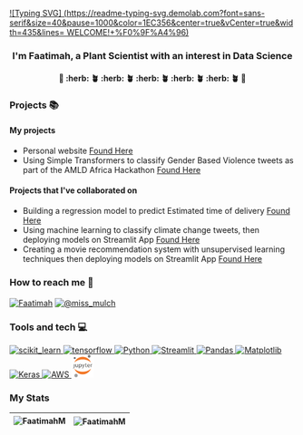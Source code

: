 [![Typing SVG] (https://readme-typing-svg.demolab.com?font=sans-serif&size=40&pause=1000&color=1EC356&center=true&vCenter=true&width=435&lines=        WELCOME!+%F0%9F%A4%96)](https://git.io/typing-svg) 

<h3 align="center"> I'm Faatimah, a Plant Scientist with an interest in Data Science </h1>
<h4 align="center"> 🌵 :herb: 🪴 :herb: 🪴 :herb: 🪴 :herb: 🪴 :herb: 🪴 🌵 </h3>


### Projects :books:
#### My projects 
* Personal website [Found Here](https://data-mulcher.netlify.app/)
* Using Simple Transformers to classify Gender Based Violence tweets as part of the AMLD Africa Hackathon [Found Here](https://github.com/FaatimahM/Tweet_classification_simpletransformers)

#### Projects that I've collaborated on 
* Building a regression model to predict Estimated time of delivery [Found Here](https://github.com/Mangalis0/Zindi-Regression-Hackathon)
* Using machine learning to classify climate change tweets, then deploying models on Streamlit App [Found Here](https://github.com/FaatimahM/unsup-streamlit-app1)
* Creating a movie recommendation system with unsupervised learning techniques then deploying models on Streamlit App [Found Here](https://github.com/FaatimahM/unsup-streamlit-app1)


### How to reach me :speech_balloon:
<a href="https://www.linkedin.com/in/faatimah-mansoor/" target="blank"><img align="center" src="https://cdn.jsdelivr.net/npm/simple-icons@3.0.1/icons/linkedin.svg" alt="Faatimah" height="30" width="40" /></a>
<a href="https://www.instagram.com/miss_mulch/?hl=en" target="blank"><img align="center" src="https://cdn.jsdelivr.net/npm/simple-icons@3.0.1/icons/instagram.svg" alt="@miss_mulch" height="30" width="40" /></a>


### Tools and tech :computer:
</a> <a href="https://scikit-learn.org/" target="_blank"> <img src="https://upload.wikimedia.org/wikipedia/commons/0/05/Scikit_learn_logo_small.svg" alt="scikit_learn" width="40" height="40"/> </a>
<a href="https://www.tensorflow.org" target="_blank"> <img src="https://www.vectorlogo.zone/logos/tensorflow/tensorflow-icon.svg" alt="tensorflow" width="40" height="40"/> </a> 
<a href="https://www.python.org/" target="_blank"> <img src="https://upload.wikimedia.org/wikipedia/commons/c/c3/Python-logo-notext.svg" alt="Python" width="40" height="40"/> </a> 
<a href="https://www.python.org/" target="_blank"> <img src="https://miro.medium.com/max/1400/0*7mUI9yTv9TUXCco3" alt="Streamlit" width="40" height="40"/> </a> 
<a href="https://pandas.pydata.org/" target="_blank"> <img src="https://encrypted-tbn0.gstatic.com/images?q=tbn%3AANd9GcRXCDD7q7wCVdRNtROzgtARnDThPmab6k2x7Q&usqp=CAU" alt="Pandas" width="40" height="40"/> </a>
<a href="https://matplotlib.org/" target="_blank"> <img src="https://upload.wikimedia.org/wikipedia/commons/thumb/0/01/Created_with_Matplotlib-logo.svg/128px-Created_with_Matplotlib-logo.svg.png" alt="Matplotlib" width="40" height="40"/> </a>
<a href="https://keras.io/" target="_blank"> <img src="https://upload.wikimedia.org/wikipedia/commons/thumb/a/ae/Keras_logo.svg/240px-Keras_logo.svg.png" alt="Keras" width="40" height="40"/> </a>
<a href="https://aws.amazon.com/" target="_blank"> <img src="https://upload.wikimedia.org/wikipedia/commons/thumb/5/5c/AWS_Simple_Icons_AWS_Cloud.svg/1024px-AWS_Simple_Icons_AWS_Cloud.svg.png" alt="AWS" width="40" height="40"/> </a>
<a href="https://jupyter.org/" target="_blank"> <img src="https://raw.githubusercontent.com/github/explore/master/topics/jupyter-notebook/jupyter-notebook.png" alt="Jupyter Notebook" width="40" height="40"/> </a>


### My Stats 
 <img align="left" src="https://github-readme-stats.vercel.app/api/top-langs/?username=FaatimahM&layout=compact" alt="FaatimahM" />|<img align="center" src="https://github-readme-stats.vercel.app/api?username=FaatimahM&show_icons=true" alt="FaatimahM" />
|--|--|
<!--
![Visitors](https://api.visitorbadge.io/api/visitors?path=FaatimahM%2FFaatimahM&labelColor=%232ccce4&countColor=%23697689)
**FaatimahM/FaatimahM** is a ✨ _special_ ✨ repository because its `README.md` (this file) appears on your GitHub profile.

Here are some ideas to get you started:

- 🔭 I’m currently working on ...
- 🌱 I’m currently learning ...
- 👯 I’m looking to collaborate on ...
- 🤔 I’m looking for help with ...
- 💬 Ask me about ...
- 📫 How to reach me: ...
- 😄 Pronouns: ...
- ⚡ Fun fact: ...
-->
